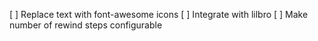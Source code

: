 [ ] Replace text with font-awesome icons
[ ] Integrate with lilbro
[ ] Make number of rewind steps configurable
